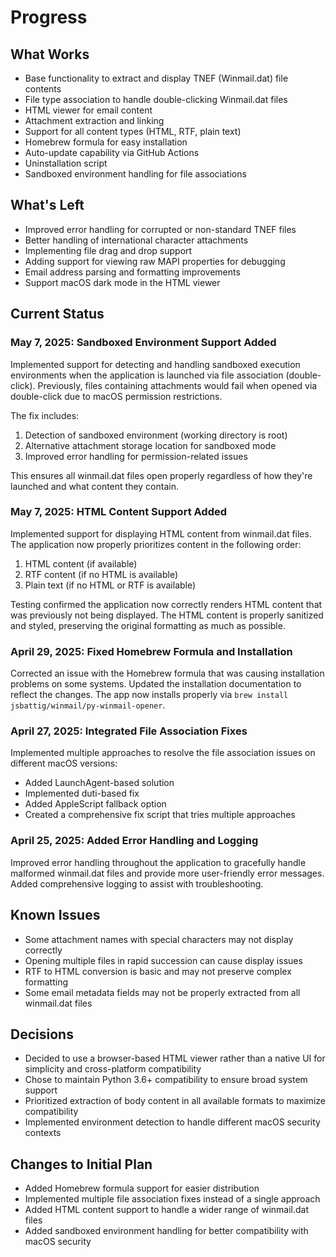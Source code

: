 # Progress

## What Works

- Base functionality to extract and display TNEF (Winmail.dat) file contents
- File type association to handle double-clicking Winmail.dat files
- HTML viewer for email content
- Attachment extraction and linking
- Support for all content types (HTML, RTF, plain text)
- Homebrew formula for easy installation
- Auto-update capability via GitHub Actions
- Uninstallation script
- Sandboxed environment handling for file associations

## What's Left

- Improved error handling for corrupted or non-standard TNEF files
- Better handling of international character attachments
- Implementing file drag and drop support
- Adding support for viewing raw MAPI properties for debugging
- Email address parsing and formatting improvements
- Support macOS dark mode in the HTML viewer

## Current Status

### May 7, 2025: Sandboxed Environment Support Added

Implemented support for detecting and handling sandboxed execution environments when the application is launched via file association (double-click). Previously, files containing attachments would fail when opened via double-click due to macOS permission restrictions.

The fix includes:
1. Detection of sandboxed environment (working directory is root)
2. Alternative attachment storage location for sandboxed mode
3. Improved error handling for permission-related issues

This ensures all winmail.dat files open properly regardless of how they're launched and what content they contain.

### May 7, 2025: HTML Content Support Added

Implemented support for displaying HTML content from winmail.dat files. The application now properly prioritizes content in the following order:
1. HTML content (if available)
2. RTF content (if no HTML is available)
3. Plain text (if no HTML or RTF is available)

Testing confirmed the application now correctly renders HTML content that was previously not being displayed. The HTML content is properly sanitized and styled, preserving the original formatting as much as possible.

### April 29, 2025: Fixed Homebrew Formula and Installation

Corrected an issue with the Homebrew formula that was causing installation problems on some systems. Updated the installation documentation to reflect the changes. The app now installs properly via `brew install jsbattig/winmail/py-winmail-opener`.

### April 27, 2025: Integrated File Association Fixes

Implemented multiple approaches to resolve the file association issues on different macOS versions:
- Added LaunchAgent-based solution
- Implemented duti-based fix
- Added AppleScript fallback option
- Created a comprehensive fix script that tries multiple approaches

### April 25, 2025: Added Error Handling and Logging

Improved error handling throughout the application to gracefully handle malformed winmail.dat files and provide more user-friendly error messages. Added comprehensive logging to assist with troubleshooting.

## Known Issues

- Some attachment names with special characters may not display correctly
- Opening multiple files in rapid succession can cause display issues
- RTF to HTML conversion is basic and may not preserve complex formatting
- Some email metadata fields may not be properly extracted from all winmail.dat files

## Decisions

- Decided to use a browser-based HTML viewer rather than a native UI for simplicity and cross-platform compatibility
- Chose to maintain Python 3.6+ compatibility to ensure broad system support
- Prioritized extraction of body content in all available formats to maximize compatibility
- Implemented environment detection to handle different macOS security contexts

## Changes to Initial Plan

- Added Homebrew formula support for easier distribution
- Implemented multiple file association fixes instead of a single approach
- Added HTML content support to handle a wider range of winmail.dat files
- Added sandboxed environment handling for better compatibility with macOS security
